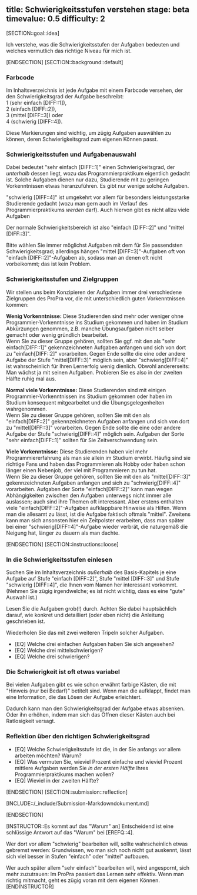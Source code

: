 title: Schwierigkeitsstufen verstehen
stage: beta
timevalue: 0.5
difficulty: 2
---
[SECTION::goal::idea]

Ich verstehe, was die Schwierigkeitsstufen der Aufgaben bedeuten und
welches vermutlich das richtige Niveau für mich ist.

[ENDSECTION]
[SECTION::background::default]

### Farbcode

Im Inhaltsverzeichnis ist jede Aufgabe mit einem Farbcode versehen,
der den Schwierigkeitsgrad der Aufgabe beschreibt:  
1 (sehr einfach [DIFF::1]),  
2 (einfach [DIFF::2]),  
3 (mittel [DIFF::3]) oder  
4 (schwierig [DIFF::4]).

Diese Markierungen sind wichtig, um zügig Aufgaben auswählen zu können,
deren Schwierigkeitsgrad zum eigenen Können passt.


### Schwierigkeitsstufen und Aufgabenauswahl

Dabei bedeutet "sehr einfach [DIFF::1]" einen Schwierigkeitsgrad,
der _unterhalb_ dessen liegt, wozu das Programmierpraktikum eigentlich gedacht ist.
Solche Aufgaben dienen nur dazu, Studierende mit zu geringen Vorkenntnissen etwas heranzuführen.
Es gibt nur wenige solche Aufgaben.

"schwierig [DIFF::4]" ist umgekehrt vor allem für besonders leistungsstarke Studierende gedacht
(wozu man gern auch im Verlauf des Programmierpraktikums _werden_ darf).
Auch hiervon gibt es nicht allzu viele Aufgaben

Der normale Schwierigkeitsbereich ist also "einfach [DIFF::2]" und "mittel [DIFF::3]".

Bitte wählen Sie immer möglichst Aufgaben mit dem für Sie passendsten Schwierigkeitsgrad;
allerdings hängen "mittel [DIFF::3]"-Aufgaben oft von "einfach [DIFF::2]"-Aufgaben ab,
sodass man an denen oft nicht vorbeikommt; das ist kein Problem.


### Schwierigkeitsstufen und Zielgruppen

Wir stellen uns beim Konzipieren der Aufgaben immer drei verschiedene Zielgruppen
des ProPra vor, die mit unterschiedlich guten Vorkenntnissen kommen:

**Wenig Vorkenntnisse:**
Diese Studierenden sind mehr oder weniger ohne Programmier-Vorkenntnisse ins Studium gekommen
und haben im Studium Abkürzungen genommen, z.B. manche Übungsaufgaben nicht selber
gemacht oder wenig gründlich bearbeitet.  
Wenn Sie zu dieser Gruppe gehören, sollten Sie ggf. mit den als "sehr einfach[DIFF::1]"
gekennzeichneten Aufgaben anfangen und sich von dort zu "einfach[DIFF::2]" vorarbeiten.
Gegen Ende sollte die eine oder andere Aufgabe der Stufe "mittel[DIFF::3]"
möglich sein, aber "schwierig[DIFF::4]" ist wahrscheinlich für Ihren Lernerfolg wenig dienlich.
Obwohl andererseits: Man wächst ja mit seinen Aufgaben. 
Probieren Sie es also in der zweiten Hälfte ruhig mal aus.

**Normal viele Vorkenntnisse:**
Diese Studierenden sind mit einigen Programmier-Vorkenntnissen ins Studium gekommen
oder haben im Studium konsequent mitgearbeitet und die Übungsgelegenheiten wahrgenommen.    
Wenn Sie zu dieser Gruppe gehören, sollten Sie mit den als "einfach[DIFF::2]"
gekennzeichneten Aufgaben anfangen und sich von dort zu "mittel[DIFF::3]" vorarbeiten.
Gegen Ende sollte die eine oder andere Aufgabe der Stufe "schwierig[DIFF::4]" möglich sein.
Aufgaben der Sorte "sehr einfach[DIFF::1]" sollten für Sie Zeitverschwendung sein.

**Viele Vorkenntnisse:**
Diese Studierenden haben viel mehr Programmiererfahrung als man sie allein im Studium erwirbt.
Häufig sind sie richtige Fans und haben das Programmieren als Hobby oder haben schon
länger einen Nebenjob, der viel mit Programmieren zu tun hat.  
Wenn Sie zu dieser Gruppe gehören, sollten Sie mit den als "mittel[DIFF::3]"
gekennzeichneten Aufgaben anfangen und sich zu "schwierig[DIFF::4]" vorarbeiten.
Aufgaben der Sorte "einfach[DIFF::2]" kann man wegen Abhängigkeiten zwischen den Aufgaben
unterwegs nicht immer alle auslassen; auch sind ihre Themen oft interessant.
Aber erstens enthalten viele "einfach[DIFF::2]"-Aufgaben aufklappbare Hinweise als Hilfen.
Wenn man die allesamt zu lässt, ist die Aufgabe faktisch oftmals "mittel".
Zweitens kann man sich ansonsten hier ein Zeitpolster erarbeiten, dass man später bei
einer "schwierig[DIFF::4]"-Aufgabe wieder verbrät, die naturgemäß die Neigung hat,
länger zu dauern als man dachte.


[ENDSECTION]
[SECTION::instructions::loose]

### In die Schwierigkeitsstufen einlesen

Suchen Sie im Inhaltsverzeichnis _außerhalb_ des Basis-Kapitels
je eine Aufgabe auf Stufe "einfach [DIFF::2]",
Stufe "mittel [DIFF::3]" und Stufe "schwierig [DIFF::4]",
die Ihnen vom Namen her interessant vorkommt.
(Nehmen Sie zügig irgendwelche; es ist nicht wichtig, dass es eine "gute" Auswahl ist.)

Lesen Sie die Aufgaben grob(!) durch.
Achten Sie dabei hauptsächlich darauf, wie konkret und detailliert (oder eben nicht) die Anleitung
geschrieben ist.

Wiederholen Sie das mit zwei weiteren Tripeln solcher Aufgaben.

- [EQ] Welche drei einfachen Aufgaben haben Sie sich angesehen?  
- [EQ] Welche drei mittelschwierigen?  
- [EQ] Welche drei schwierigen?


### Die Schwierigkeit ist oft etwas variabel

Bei vielen Aufgaben gibt es wie schon erwähnt farbige Kästen, 
die mit "Hinweis (nur bei Bedarf)" betitelt sind.
Wenn man die aufklappt, findet man eine Information, die das Lösen der Aufgabe erleichtert.

Dadurch kann man den Schwierigkeitsgrad der Aufgabe etwas absenken.
Oder ihn erhöhen, indem man sich das Öffnen dieser Kästen auch bei Ratlosigkeit versagt.


### Reflektion über den richtigen Schwierigkeitsgrad

- [EQ] Welche Schwierigkeitsstufe ist die, in der Sie anfangs vor allem arbeiten möchten?
  Warum?
- [EQ] Was vermuten Sie, wieviel Prozent einfache und wieviel Prozent mittlere Aufgaben
  werden Sie _in der ersten Hälfte_ Ihres Programmierpraktikums machen wollen?
- [EQ] Wieviel in der zweiten Hälfte?

[ENDSECTION]
[SECTION::submission::reflection]

[INCLUDE::/_include/Submission-Markdowndokument.md]

[ENDSECTION]

[INSTRUCTOR::Es kommt auf das "Warum" an]
Entscheidend ist eine schlüssige Antwort auf das "Warum" bei [EREFQ::4].

Wer dort vor allem "schwierig" bearbeiten will, sollte wahrscheinlich 
etwas gebremst werden: Grundwissen, wo man sich noch nicht gut auskennt, lässt sich
viel besser in Stufen "einfach" oder "mittel" aufbauen.

Wer auch später allem "sehr einfach" bearbeiten will, wird angespornt,
sich mehr zuzutrauen: Im ProPra passiert das Lernen sehr effektiv.
Wenn man richtig mitmacht, geht es zügig voran mit dem eigenen Können.
[ENDINSTRUCTOR]

